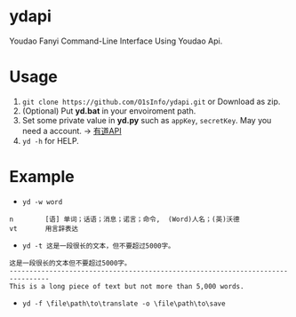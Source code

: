 # ydapi

Youdao Fanyi Command-Line Interface Using Youdao Api.

# Usage

1. `git clone https://github.com/O1sInfo/ydapi.git` or Download as zip.
2. (Optional) Put **yd.bat** in your envoiroment path.
3. Set some private value in **yd.py** such as `appKey`, `secretKey`. May you need a account. -> [有道API](http://ai.youdao.com/)
3. `yd -h` for HELP. 

# Example

* `yd -w word`
```
n        [语] 单词；话语；消息；诺言；命令,  (Word)人名；(英)沃德
vt       用言辞表达
```
* `yd -t 这是一段很长的文本，但不要超过5000字。 `
```
这是一段很长的文本但不要超过5000字。
--------------------------------------------------------------------------------
This is a long piece of text but not more than 5,000 words.
```
* `yd -f \file\path\to\translate -o \file\path\to\save`


